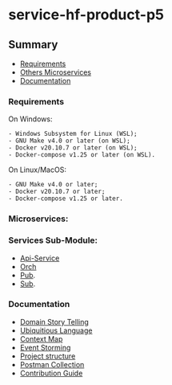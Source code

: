 # service-hf-product-p5

## Summary

* [Requirements](#Requirements)
* [Others Microservices](#Microservices)
* [Documentation](#Documentation)



### Requirements

On Windows:
```
- Windows Subsystem for Linux (WSL);
- GNU Make v4.0 or later (on WSL);
- Docker v20.10.7 or later (on WSL);
- Docker-compose v1.25 or later (on WSL).
```


On Linux/MacOS:
```
- GNU Make v4.0 or later;
- Docker v20.10.7 or later;
- Docker-compose v1.25 or later.
```

### Microservices: 

### Services Sub-Module:

* [Api-Service](https://github.com/FIAP-SA-Hermes-Foods/api-service/tree/2e8b2129cd1f3f2192e4e14239d0eda9ccbf7713)
* [Orch](https://github.com/FIAP-SA-Hermes-Foods/orch/tree/9883d39e716c23f0fd308525648eacf0f1332261)
* [Pub](https://github.com/FIAP-SA-Hermes-Foods/pub/tree/1dc4328ec80394188edd9036ef0d5a23993d2092).
* [Sub](https://github.com/FIAP-SA-Hermes-Foods/sub/tree/9ef4f0467b03aa7bc63818bb6d45cc686ce9cc68).
  


### Documentation

* [Domain Story Telling](https://github.com/FIAP-SA-Hermes-Foods/fiap-hf-storytelling)
* [Ubiquitious Language](https://github.com/FIAP-SA-Hermes-Foods/fiap-hf-ubiquitious-language)
* [Context Map](https://github.com/FIAP-SA-Hermes-Foods/fiap-hf-context-map)
* [Event Storming](https://github.com/FIAP-SA-Hermes-Foods/fiap-hf-event-storming)
* [Project structure](https://github.com/FIAP-SA-Hermes-Foods/fiap-hf-src/tree/main/docs/project_structure.md)
* [Postman Collection](https://github.com/FIAP-SA-Hermes-Foods/fiap-hf-src/blob/main/infrastructure/postman_collection/hermes-foods.postman_collection.json)
* [Contribution Guide](https://github.com/FIAP-SA-Hermes-Foods/fiap-hf-src/tree/main/docs/contribution.md)

